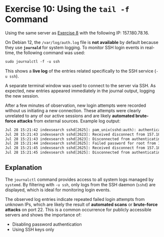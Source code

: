 # Exercise 10: Using the `tail -f` Command

Using the same server as [Exercise 8](./exercise08.md) with the following IP: 157.180.78.16.

On Debian 12, the `/var/log/auth.log` file is **not available** by default because they use **`journald`** for system logging.
To monitor SSH login events in real-time, the following command was used:

```txt
sudo journalctl -f -u ssh
```

This shows a **live log** of the entries related specifically to the SSH service (`-u ssh`).

A separate terminal window was used to connect to the server via SSH.
As expected, new entries appeared immediately in the journal output, logging the new session.

After a few minutes of observation, new login attempts were recorded without us initiating a new connection.
These attempts were clearly unrelated to any of our active sessions and are likely **automated brute-force attacks** from external sources.
Example log output:

```txt
Jul 28 15:21:42 indexsearch sshd[2625]: pam_unix(sshd:auth): authentication failure; logname= uid=0 euid=0 tty=ssh ruser= rhost=36.67.70.198  user=root
Jul 28 15:21:43 indexsearch sshd[2623]: Received disconnect from 157.180.78.16 port 59158:11: Bye Bye [preauth]
Jul 28 15:21:43 indexsearch sshd[2623]: Disconnected from authenticating user root 157.180.78.16 port 59158 [preauth]
Jul 28 15:21:44 indexsearch sshd[2625]: Failed password for root from 157.180.78.16 port 49436 ssh2
Jul 28 15:21:45 indexsearch sshd[2625]: Received disconnect from 157.180.78.16 port 49436:11: Bye Bye [preauth]
Jul 28 15:21:45 indexsearch sshd[2625]: Disconnected from authenticating user root 157.180.78.16 port 49436 [preauth]
```

## Explanation

The `journalctl` command provides access to all system logs managed by `systemd`.
By filtering with `-u ssh`, only logs from the SSH daemon (`sshd`) are displayed, which is ideal for monitoring login events.

The observed log entries indicate repeated failed login attempts from unknown IPs, which are likely the result of **automated scans** or **brute-force attacks** on port 22.
This is a common occurrence for publicly accessible servers and shows the importance of:

* Disabling password authentication
* Using SSH keys only
